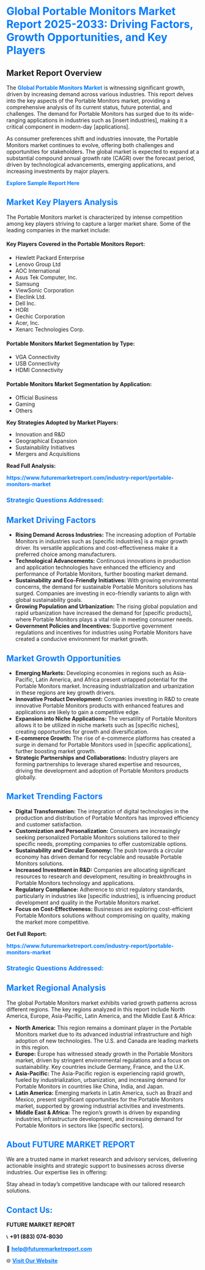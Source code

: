 <h1 style="color: #007BFF;">Global Portable Monitors Market Report 2025-2033: Driving Factors, Growth Opportunities, and Key Players</h1>

<section id="overview">
<h2>Market Report Overview</h2>
<p>The <a href="https://www.futuremarketreport.com/industry-report/portable-monitors-market" style="color: #007BFF; text-decoration: none;"><strong>Global Portable Monitors Market</strong></a> is witnessing significant growth, driven by increasing demand across various industries. This report delves into the key aspects of the Portable Monitors market, providing a comprehensive analysis of its current status, future potential, and challenges. The demand for Portable Monitors has surged due to its wide-ranging applications in industries such as [insert industries], making it a critical component in modern-day [applications].</p>
<p>As consumer preferences shift and industries innovate, the Portable Monitors market continues to evolve, offering both challenges and opportunities for stakeholders. The global market is expected to expand at a substantial compound annual growth rate (CAGR) over the forecast period, driven by technological advancements, emerging applications, and increasing investments by major players.</p>
</section>

<section id="overview">
<p><a href="https://www.futuremarketreport.com/request-sample/reportId=81671" style="color: #007BFF; text-decoration: none;"><strong>Explore Sample Report Here</strong></a></p>
</section>

<section id="key-players">
<h2 style="color: #007BFF;">Market Key Players Analysis</h2>
<p>The Portable Monitors market is characterized by intense competition among key players striving to capture a larger market share. Some of the leading companies in the market include:</p>
<h4>Key Players Covered in the Portable Monitors Report:</h4>
<ul><li>Hewlett Packard Enterprise</li><li>Lenovo Group Ltd</li><li>AOC International</li><li>Asus Tek Computer, Inc.</li><li>Samsung</li><li>ViewSonic Corporation</li><li>Eleclink Ltd.</li><li>Dell Inc.</li><li>HORI</li><li>Gechic Corporation</li><li>Acer, Inc.</li><li>Xenarc Technologies Corp.</li></ul>
<h4>Portable Monitors Market Segmentation by Type:</h4>
<ul><li>VGA Connectivity</li><li>USB Connectivity</li><li>HDMI Connectivity</li></ul>

<h4>Portable Monitors Market Segmentation by Application:</h4>
<ul><li>Official Business</li><li>Gaming</li><li>Others</li></ul>
<p><strong>Key Strategies Adopted by Market Players:</strong></p>
<ul>
<li>Innovation and R&D</li>
<li>Geographical Expansion</li>
<li>Sustainability Initiatives</li>
<li>Mergers and Acquisitions</li>
</ul>
</section>

<section>
<p><strong>Read Full Analysis: </strong></p><a href="https://www.futuremarketreport.com/industry-report/portable-monitors-market" style="color: #007BFF; text-decoration: none;"><strong>https://www.futuremarketreport.com/industry-report/portable-monitors-market</strong></a>
<h3 style="color: #007BFF;">Strategic Questions Addressed:</h3>
</section>

<section id="driving-factors">
<h2 style="color: #007BFF;">Market Driving Factors</h2>
<ul>
<li><strong>Rising Demand Across Industries:</strong> The increasing adoption of Portable Monitors in industries such as [specific industries] is a major growth driver. Its versatile applications and cost-effectiveness make it a preferred choice among manufacturers.</li>
<li><strong>Technological Advancements:</strong> Continuous innovations in production and application technologies have enhanced the efficiency and performance of Portable Monitors, further boosting market demand.</li>
<li><strong>Sustainability and Eco-Friendly Initiatives:</strong> With growing environmental concerns, the demand for sustainable Portable Monitors solutions has surged. Companies are investing in eco-friendly variants to align with global sustainability goals.</li>
<li><strong>Growing Population and Urbanization:</strong> The rising global population and rapid urbanization have increased the demand for [specific products], where Portable Monitors plays a vital role in meeting consumer needs.</li>
<li><strong>Government Policies and Incentives:</strong> Supportive government regulations and incentives for industries using Portable Monitors have created a conducive environment for market growth.</li>
</ul>
</section>

<section id="growth-opportunities">
<h2 style="color: #007BFF;">Market Growth Opportunities</h2>
<ul>
<li><strong>Emerging Markets:</strong> Developing economies in regions such as Asia-Pacific, Latin America, and Africa present untapped potential for the Portable Monitors market. Increasing industrialization and urbanization in these regions are key growth drivers.</li>
<li><strong>Innovative Product Development:</strong> Companies investing in R&D to create innovative Portable Monitors products with enhanced features and applications are likely to gain a competitive edge.</li>
<li><strong>Expansion into Niche Applications:</strong> The versatility of Portable Monitors allows it to be utilized in niche markets such as [specific niches], creating opportunities for growth and diversification.</li>
<li><strong>E-commerce Growth:</strong> The rise of e-commerce platforms has created a surge in demand for Portable Monitors used in [specific applications], further boosting market growth.</li>
<li><strong>Strategic Partnerships and Collaborations:</strong> Industry players are forming partnerships to leverage shared expertise and resources, driving the development and adoption of Portable Monitors products globally.</li>
</ul>
</section>

<section id="trending-factors">
<h2 style="color: #007BFF;">Market Trending Factors</h2>
<ul>
<li><strong>Digital Transformation:</strong> The integration of digital technologies in the production and distribution of Portable Monitors has improved efficiency and customer satisfaction.</li>
<li><strong>Customization and Personalization:</strong> Consumers are increasingly seeking personalized Portable Monitors solutions tailored to their specific needs, prompting companies to offer customizable options.</li>
<li><strong>Sustainability and Circular Economy:</strong> The push towards a circular economy has driven demand for recyclable and reusable Portable Monitors solutions.</li>
<li><strong>Increased Investment in R&D:</strong> Companies are allocating significant resources to research and development, resulting in breakthroughs in Portable Monitors technology and applications.</li>
<li><strong>Regulatory Compliance:</strong> Adherence to strict regulatory standards, particularly in industries like [specific industries], is influencing product development and quality in the Portable Monitors market.</li>
<li><strong>Focus on Cost-Effectiveness:</strong> Businesses are exploring cost-efficient Portable Monitors solutions without compromising on quality, making the market more competitive.</li>
</ul>
</section>

<section>
<p><strong>Get Full Report: </strong></p><a href="https://www.futuremarketreport.com/industry-report/portable-monitors-market" style="color: #007BFF; text-decoration: none;"><strong>https://www.futuremarketreport.com/industry-report/portable-monitors-market</strong></a>
<h3 style="color: #007BFF;">Strategic Questions Addressed:</h3>
</section>


<section id="regional-analysis">
<h2 style="color: #007BFF;">Market Regional Analysis</h2>
<p>The global Portable Monitors market exhibits varied growth patterns across different regions. The key regions analyzed in this report include North America, Europe, Asia-Pacific, Latin America, and the Middle East & Africa:</p>
<ul>
<li><strong>North America:</strong> This region remains a dominant player in the Portable Monitors market due to its advanced industrial infrastructure and high adoption of new technologies. The U.S. and Canada are leading markets in this region.</li>
<li><strong>Europe:</strong> Europe has witnessed steady growth in the Portable Monitors market, driven by stringent environmental regulations and a focus on sustainability. Key countries include Germany, France, and the U.K.</li>
<li><strong>Asia-Pacific:</strong> The Asia-Pacific region is experiencing rapid growth, fueled by industrialization, urbanization, and increasing demand for Portable Monitors in countries like China, India, and Japan.</li>
<li><strong>Latin America:</strong> Emerging markets in Latin America, such as Brazil and Mexico, present significant opportunities for the Portable Monitors market, supported by growing industrial activities and investments.</li>
<li><strong>Middle East & Africa:</strong> The region’s growth is driven by expanding industries, infrastructure development, and increasing demand for Portable Monitors in sectors like [specific sectors].</li>
</ul>
</section>

<footer>
<h2 style="color: #007BFF;">About FUTURE MARKET REPORT</h2>
<p>We are a trusted name in market research and advisory services, delivering actionable insights and strategic support to businesses across diverse industries. Our expertise lies in offering:</p>

<p>Stay ahead in today’s competitive landscape with our tailored research solutions.</p>

<h2 style="color: #007BFF;">Contact Us:</h2>
<p><strong>FUTURE MARKET REPORT</strong></p>
<p>📞 <strong>+91 (883) 074-8030</strong></p>
<p>📧 <strong><a href="mailto:help@futuremarketreport.com" style="color: #007BFF;">help@futuremarketreport.com</a></strong></p>
<p>🌐 <strong><a href="https://www.futuremarketreport.com/" style="color: #007BFF;">Visit Our Website</a></strong></p>
</footer>